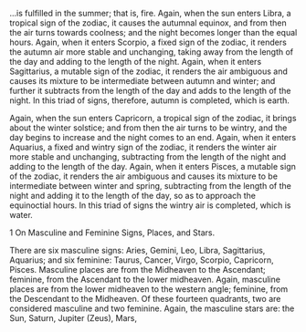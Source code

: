 ...is fulfilled in the summer; that is, fire. Again, when the sun enters Libra, a tropical sign of the zodiac, it causes the autumnal equinox, and from then the air turns towards coolness; and the night becomes longer than the equal hours. Again, when it enters Scorpio, a fixed sign of the zodiac, it renders the autumn air more stable and unchanging, taking away from the length of the day and adding to the length of the night. Again, when it enters Sagittarius, a mutable sign of the zodiac, it renders the air ambiguous and causes its mixture to be intermediate between autumn and winter; and further it subtracts from the length of the day and adds to the length of the night. In this triad of signs, therefore, autumn is completed, which is earth.

Again, when the sun enters Capricorn, a tropical sign of the zodiac, it brings about the winter solstice; and from then the air turns to be wintry, and the day begins to increase and the night comes to an end. Again, when it enters Aquarius, a fixed and wintry sign of the zodiac, it renders the winter air more stable and unchanging, subtracting from the length of the night and adding to the length of the day. Again, when it enters Pisces, a mutable sign of the zodiac, it renders the air ambiguous and causes its mixture to be intermediate between winter and spring, subtracting from the length of the night and adding it to the length of the day, so as to approach the equinoctial hours. In this triad of signs the wintry air is completed, which is water.

1 On Masculine and Feminine Signs, Places, and Stars.

There are six masculine signs: Aries, Gemini, Leo, Libra, Sagittarius, Aquarius; and six feminine: Taurus, Cancer, Virgo, Scorpio, Capricorn, Pisces. Masculine places are from the Midheaven to the Ascendant; feminine, from the Ascendant to the lower midheaven. Again, masculine places are from the lower midheaven to the western angle; feminine, from the Descendant to the Midheaven. Of these fourteen quadrants, two are considered masculine and two feminine. Again, the masculine stars are: the Sun, Saturn, Jupiter (Zeus), Mars,